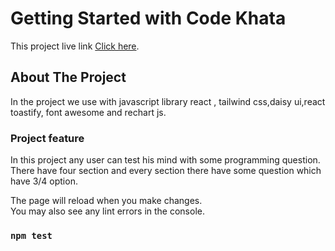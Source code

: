 # Getting Started with Code Khata

This project live link [Click here](https://taupe-dolphin-dc470b.netlify.app/).

## About The Project

In the project we use with javascript library react , tailwind css,daisy ui,react toastify, font awesome and rechart js.

### Project feature

In this project any user can test his mind with some programming question. There have four section and every section there have some question which have 3/4 option.

The page will reload when you make changes.\
You may also see any lint errors in the console.

### `npm test`

